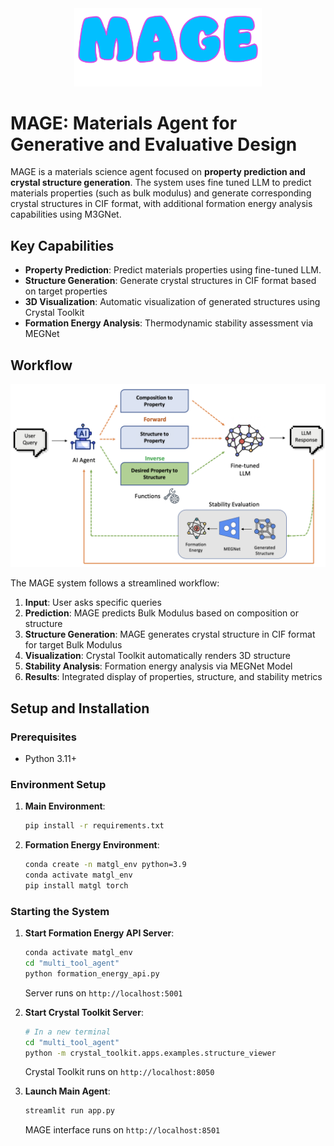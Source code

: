 <div align="center">
  <img src="multi_tool_agent/MAGE.png" alt="MAGE Logo" width="300"/>
</div>

# MAGE: Materials Agent for Generative and Evaluative Design

MAGE is a materials science agent focused on **property prediction and crystal structure generation**. The system uses fine tuned LLM to predict materials properties (such as bulk modulus) and generate corresponding crystal structures in CIF format, with additional formation energy analysis capabilities using M3GNet.

## Key Capabilities

- **Property Prediction**: Predict materials properties using fine-tuned LLM.
- **Structure Generation**: Generate crystal structures in CIF format based on target properties
- **3D Visualization**: Automatic visualization of generated structures using Crystal Toolkit
- **Formation Energy Analysis**: Thermodynamic stability assessment via MEGNet


## Workflow

<div align="center">
  <img src="multi_tool_agent/MAGE_Workflow.png" alt="MAGE Workflow" width="600"/>
</div>

The MAGE system follows a streamlined workflow:

1. **Input**: User asks specific queries
2. **Prediction**: MAGE predicts Bulk Modulus based on composition or structure
3. **Structure Generation**: MAGE generates crystal structure in CIF format for target Bulk Modulus
4. **Visualization**: Crystal Toolkit automatically renders 3D structure
5. **Stability Analysis**: Formation energy analysis via MEGNet Model
6. **Results**: Integrated display of properties, structure, and stability metrics

## Setup and Installation

### Prerequisites
- Python 3.11+

### Environment Setup

1. **Main Environment**:
   ```bash
   pip install -r requirements.txt
   ```

2. **Formation Energy Environment**:
   ```bash
   conda create -n matgl_env python=3.9
   conda activate matgl_env
   pip install matgl torch
   ```

### Starting the System

1. **Start Formation Energy API Server**:
   ```bash
   conda activate matgl_env
   cd "multi_tool_agent"
   python formation_energy_api.py
   ```
   Server runs on `http://localhost:5001`

2. **Start Crystal Toolkit Server**:
   ```bash
   # In a new terminal
   cd "multi_tool_agent"
   python -m crystal_toolkit.apps.examples.structure_viewer
   ```
   Crystal Toolkit runs on `http://localhost:8050`

3. **Launch Main Agent**:
   ```bash
   streamlit run app.py
   ```
   MAGE interface runs on `http://localhost:8501`


